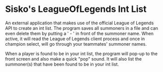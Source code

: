 # Sisko's LeagueOfLegends Int List
An external application that makes use of the official League of Legends API to create an int list. The program saves all summoners in a file and can even delete them by putting 
a ' - ' in front of the summoner name. When active, it will read the League of Legends client process and once in champion select, will go through your teammates' summoner names.

When a player is found to be in your int list, the program will pop-up to the front screen and also make a quick "pop" sound. It will also list the summoner(s) that have been
found to be in your int list. 
